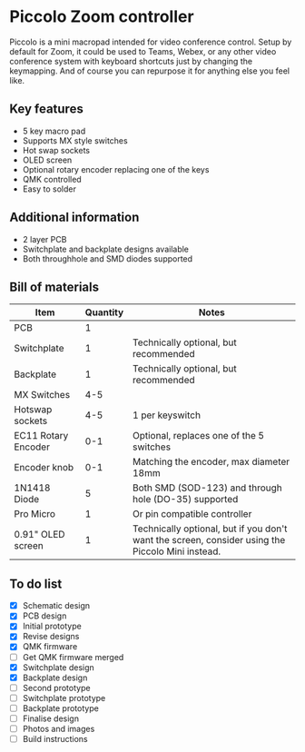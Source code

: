 # Piccolo Zoom controller
Piccolo is a mini macropad intended for video conference control.  Setup by default for Zoom, it could be used to Teams, Webex, or any other video conference system with keyboard shortcuts just by changing the keymapping.  And of course you can repurpose it for anything else you feel like.

## Key features
* 5 key macro pad
* Supports MX style switches
* Hot swap sockets
* OLED screen
* Optional rotary encoder replacing one of the keys
* QMK controlled
* Easy to solder

## Additional information
 * 2 layer PCB
 * Switchplate and backplate designs available
 * Both throughhole and SMD diodes supported
 
## Bill of materials
Item | Quantity | Notes
-----|----------|------
PCB | 1 |
Switchplate | 1 | Technically optional, but recommended
Backplate | 1 | Technically optional, but recommended
MX Switches | 4-5 | 
Hotswap sockets | 4-5 | 1 per keyswitch
EC11 Rotary Encoder | 0-1 | Optional, replaces one of the 5 switches
Encoder knob | 0-1 | Matching the encoder, max diameter 18mm
1N1418 Diode | 5 | Both SMD (SOD-123) and through hole (DO-35) supported
Pro Micro | 1 | Or pin compatible controller
0.91" OLED screen | 1 | Technically optional, but if you don't want the screen, consider using the Piccolo Mini instead.

## To do list
- [x] Schematic design
- [x] PCB design
- [x] Initial prototype
- [x] Revise designs
- [x] QMK firmware
- [ ] Get QMK firmware merged
- [x] Switchplate design
- [x] Backplate design
- [ ] Second prototype
- [ ] Switchplate prototype
- [ ] Backplate prototype
- [ ] Finalise design
- [ ] Photos and images
- [ ] Build instructions
